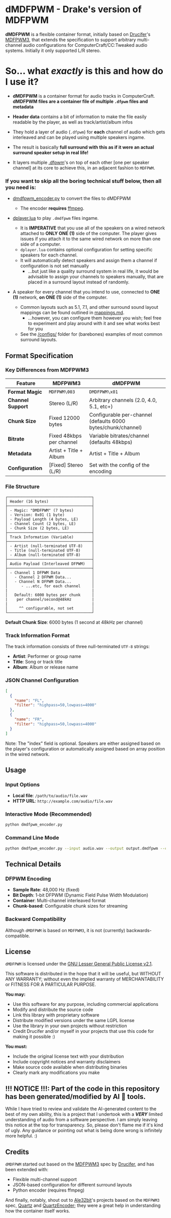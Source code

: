 # dMDFPWM - Drake's version of MDFPWM

**dMDFPWM** is a flexible container format, initially based on [Drucifer](https://github.com/drucifer-sc)'s [MDFPWM3](https://github.com/drucifer-sc/MDFPWM3), that extends the specification to support arbitrary multi-channel audio configurations for ComputerCraft/CC:Tweaked audio systems. Initially it only supported L/R stereo.


# So... what *exactly* is this and how do I use it?
- **dMDFPWM** is a container format for audio tracks in ComputerCraft. **dMDFPWM files are a container file of multiple `.dfpwm` files and metadata** 
- **Header data** contains a bit of information to make the file easily readable by the player, as well as track/artist/album infos
- They hold a layer of audio (`.dfpwm`) for **each** channel of audio which gets interleaved and can be played using multiple speakers ingame.
- The result is basically **full surround with this as if it were an actual surround speaker setup in real life!**

- It layers multiple [.dfpwm](https://tweaked.cc/library/cc.audio.dfpwm.html)'s on top of each other [one per speaker channel] at its core to achieve this, in an adjacent fashion to `MDFPWM`.

### If you want to skip all the boring technical stuff below, then all you need is: 

- [dmdfpwm_encoder.py](https://github.com/drake-dot-o/dMDFPWM/blob/main/dmdfpwm_encoder.py) to convert the files to dMDFPWM
  - The encoder **requires** [ffmpeg](https://www.ffmpeg.org).

- [dplayer.lua](https://github.com/drake-dot-o/dMDFPWM/blob/main/cc/dplayer.lua) to play `.dmdfpwm` files ingame. 
  - It is **IMPERATIVE** that you use all of the speakers  on a wired network attached to **ONLY ONE (1)** side of the computer. The player gives issues if you attach it to the same wired network on more than one side of a computer.
  - `dplayer.lua` contains optional configuration for setting specific speakers for each channel. 
  - It will automatically detect speakers and assign them a channel if configuration is not set manually
    - ...but just like a quality surround system in real life, it would be advisable to assign your channels to speakers manually, that are placed in a surround layout instead of randomly. 

- A speaker for every channel that you intend to use, connected to **ONE (1)** network, **on ONE (1)** side of the computer.

  - Common layouts such as 5.1, 7.1, and other surround sound layout mappings can be found outlined in [mappings.md](https://github.com/drake-dot-o/dMDFPWM/blob/main/mappings.md). 
    - ...however, you can configure them however you wish; feel free to experiment and play around with it and see what works best for you
  - See the [/configs/](https://github.com/drake-dot-o/dMDFPWM/tree/main/configs) folder for (barebones) examples of most common surround layouts.


## Format Specification

### Key Differences from MDFPWM3

| Feature | MDFPWM3 | dMDFPWM |
|---------|---------|---------|
| **Format Magic** | `MDFPWM\003` | `DMDFPWM\x01` |
| **Channel Support** | Stereo (L/R) | Arbitrary channels (2.0, 4.0, 5.1, etc+) |
| **Chunk Size** | Fixed 12000 bytes | Configurable per-channel (defaults 6000 bytes/chunk/channel) |
| **Bitrate** | Fixed 48kbps per channel | Variable bitrates/channel (defaults 48kbps) |
| **Metadata** | Artist + Title + Album | Artist + Title + Album |
| **Configuration** | [Fixed] Stereo (L/R) | Set with the config of the encoding |

### File Structure

```
┌─────────────────────────────────────┐
│ Header (16 bytes)                   │
├─────────────────────────────────────┤
│ - Magic: "DMDFPWM" (7 bytes)        │
│ - Version: 0x01 (1 byte)            │
│ - Payload Length (4 bytes, LE)      │
│ - Channel Count (2 bytes, LE)       │
│ - Chunk Size (2 bytes, LE)          │
├─────────────────────────────────────┤
│ Track Information (Variable)        │
├─────────────────────────────────────┤
│ - Artist (null-terminated UTF-8)    │
│ - Title (null-terminated UTF-8)     │
│ - Album (null-terminated UTF-8)     │
├─────────────────────────────────────┤
│ Audio Payload (Interleaved DFPWM)   │
├─────────────────────────────────────┤
│ - Channel 1 DFPWM Data              │
│   - Channel 2 DFPWM Data...         │
│   - Channel N DFPWM Data...         │
│      - ...etc, for each channel     │
|                                     |
│   Default: 6000 bytes per chunk     │
|    per channel/second@48kHz         |
|                                     |
│     ^^ configurable, not set        │
└─────────────────────────────────────┘
```

**Default Chunk Size**: 6000 bytes (1 second at 48kHz per channel)

### Track Information Format

The track information consists of three null-terminated `UTF-8` strings:
- **Artist**: Performer or group name
- **Title**: Song or track title
- **Album**: Album or release name

### JSON Channel Configuration

```json
[
  {
    "name": "FL",
    "filter": "highpass=50,lowpass=4000"
  },
  {
    "name": "FR",
    "filter": "highpass=50,lowpass=4000"
  }
]
```

Note: The "index" field is optional. Speakers are either assigned based on the player's configuration or automatically assigned based on array position in the wired network.

## Usage

### Input Options
- **Local file**: `/path/to/audio/file.wav`
- **HTTP URL**: `http://example.com/audio/file.wav`

### Interactive Mode (Recommended)
```bash
python dmdfpwm_encoder.py
```

### Command Line Mode
```bash
python dmdfpwm_encoder.py --input audio.wav --output output.dmdfpwm --config configs/surround_7.1.json
```

## Technical Details

### DFPWM Encoding
- **Sample Rate**: 48,000 Hz (fixed)
- **Bit Depth**: 1-bit DFPWM (Dynamic Field Pulse Width Modulation)
- **Container**: Multi-channel interleaved format
- **Chunk-based**: Configurable chunk sizes for streaming

### Backward Compatibility
Although `dMDFPWM` is based on `MDFPWM3`, it is not (currently) backwards-compatible.

## License

`dMDFPWM` is licensed under the [GNU Lesser General Public License v2.1](https://www.gnu.org/licenses/old-licenses/lgpl-2.1.en.html).

This software is distributed in the hope that it will be useful, but WITHOUT ANY WARRANTY; without even the implied warranty of MERCHANTABILITY or FITNESS FOR A PARTICULAR PURPOSE.

**You may:**
- Use this software for any purpose, including commercial applications
- Modify and distribute the source code
- Link this library with proprietary software
- Distribute modified versions under the same LGPL license
- Use the library in your own projects without restriction
- Credit Drucifer and/or myself in your projects that use this code for making it possible :)

**You must:**
- Include the original license text with your distribution
- Include copyright notices and warranty disclaimers
- Make source code available when distributing binaries
- Clearly mark any modifications you make



## **!!! NOTICE !!!**: **Part of the code in this repository has been generated/modified by AI 🤖 tools.**

 While I have tried to review and validate the AI-generated content to the best of my own ability, this is a project that I undertook with a ***VERY*** limited understanding of audio from a software perspective. I am simply leaving this notice at the top for transparency. 
 So, please don't flame me if it's kind of ugly. Any guidance or pointing out what is being done wrong is infinitely more helpful.
 :)

## Credits

`dMDFPWM` started out based on the [MDFPWM3](https://github.com/drucifer-sc/MDFPWM3) spec by [Drucifer](https://github.com/drucifer-sc), and has been extended with:
- Flexible multi-channel support
- JSON-based configuration for different surround layouts
- Python encoder (requires ffmpeg)

And finally, notably, shout out to [Ale32bit](https://github.com/Ale32bit)'s projects based on the `MDFPWM3` spec, [Quartz](https://github.com/Ale32bit/Quartz) and [QuartzEncoder](https://github.com/Ale32bit/QuartzEncoder/); they were a great help in understanding how the container itself works.
